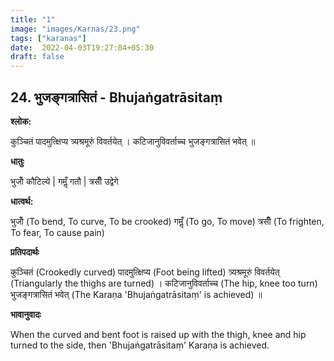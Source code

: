 ```yaml
---
title: "1"
image: "images/Karnas/23.png"
tags: ["karanas"]
date:  2022-04-03T19:27:04+05:30
draft: false
---
```


## 24. भुजङ्गत्रासितं - Bhujaṅgatrāsitaṃ

**श्लोक:**


कुञ्चितं पादमुत्क्षिप्य त्र्यश्रमूरुं विवर्तयेत् । कटिजानुविवर्ताच्च भुजङ्गत्रासितं भवेत् ॥


**धातुः**



भुजोँ कौटिल्ये |
गमॢँ गतौ |
त्रसीँ उद्वेगे

**धात्वर्थ:**


भुजोँ (To bend, To curve, To be crooked)
गमॢँ (To go, To move)
त्रसीँ (To frighten, To fear, To cause pain)


**प्रतिपदार्थः**


कुञ्चितं (Crookedly curved) पादमुत्क्षिप्य (Foot being lifted) त्र्यश्रमूरुं विवर्तयेत् (Triangularly the thighs are turned) । कटिजानुविवर्ताच्च (The hip, knee too turn) भुजङ्गत्रासितं भवेत् (The Karaṇa 'Bhujaṅgatrāsitaṃ' is achieved) ॥


**भावानुवादः**


When the curved and bent foot is raised up with the thigh, knee and hip turned to the side, then 'Bhujaṅgatrāsitaṃ' Karaṇa is achieved.
